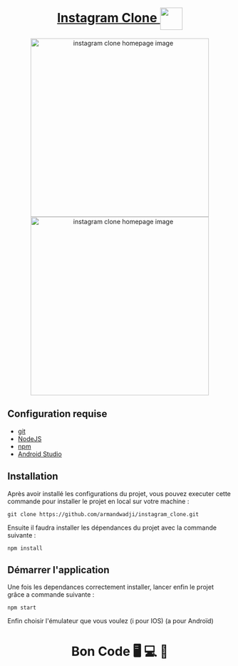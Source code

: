 <div>
  <h1 align="center" position="relative">
    <a  href="https://github.com/armandwadji/instagram_clone.git">Instagram Clone 
    </a> 
     <img width="50px"  heigth="10px" align="center" src = "https://user-images.githubusercontent.com/90448006/176859137-6dbffc20-a8f2-4be3-b1ce-89a76ee1f64e.png" />
  </h1> 
</div> 

<div align="center" >
<img width="400" alt="instagram clone homepage image" src="https://user-images.githubusercontent.com/90448006/177749946-a6f345c3-2189-4eb2-a2af-cff966421f20.png">
  <img width="400" alt="instagram clone homepage image" src="https://user-images.githubusercontent.com/90448006/177756809-9a220581-2c3e-4d6a-8934-2049707dee0e.png">
</div> 




## Configuration requise

- [git][git]
- [NodeJS][node]
- [npm][npm]
- [Android Studio][androidstudio]

## Installation
Après avoir installé les configurations du projet, vous pouvez executer cette commande pour installer le projet en local sur votre machine :

```
git clone https://github.com/armandwadji/instagram_clone.git
```
Ensuite il faudra installer les dépendances du projet avec la commande suivante :

```
npm install
```

## Démarrer l'application
Une fois les dependances correctement installer, lancer enfin le projet grâce a commande suivante :

```
npm start
```

Enfin choisir l'émulateur que vous voulez (i pour IOS) (a pour Androïd)

<h1 align="center">Bon Code 🖥 💻 📱</h1>

<!-- prettier-ignore-start -->
[npm]: https://www.npmjs.com/
[node]: https://nodejs.org
[git]: https://git-scm.com/
[androidstudio]: https://developer.android.com/studio
[xcode]: https://developer.android.com/studio
<!-- prettier-ignore-end -->


